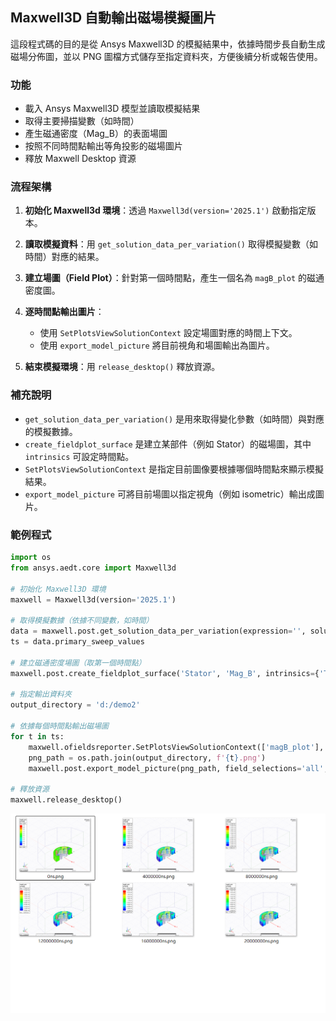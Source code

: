 Maxwell3D 自動輸出磁場模擬圖片
---

這段程式碼的目的是從 Ansys Maxwell3D 的模擬結果中，依據時間步長自動生成磁場分佈圖，並以 PNG 圖檔方式儲存至指定資料夾，方便後續分析或報告使用。

### 功能

* 載入 Ansys Maxwell3D 模型並讀取模擬結果
* 取得主要掃描變數（如時間）
* 產生磁通密度（Mag\_B）的表面場圖
* 按照不同時間點輸出等角投影的磁場圖片
* 釋放 Maxwell Desktop 資源

### 流程架構

1. **初始化 Maxwell3d 環境**：透過 `Maxwell3d(version='2025.1')` 啟動指定版本。
2. **讀取模擬資料**：用 `get_solution_data_per_variation()` 取得模擬變數（如時間）對應的結果。
3. **建立場圖（Field Plot）**：針對第一個時間點，產生一個名為 `magB_plot` 的磁通密度圖。
4. **逐時間點輸出圖片**：

   * 使用 `SetPlotsViewSolutionContext` 設定場圖對應的時間上下文。
   * 使用 `export_model_picture` 將目前視角和場圖輸出為圖片。
5. **結束模擬環境**：用 `release_desktop()` 釋放資源。

### 補充說明

* `get_solution_data_per_variation()` 是用來取得變化參數（如時間）與對應的模擬數據。
* `create_fieldplot_surface` 是建立某部件（例如 Stator）的磁場圖，其中 `intrinsics` 可設定時間點。
* `SetPlotsViewSolutionContext` 是指定目前圖像要根據哪個時間點來顯示模擬結果。
* `export_model_picture` 可將目前場圖以指定視角（例如 isometric）輸出成圖片。

### 範例程式

```python
import os
from ansys.aedt.core import Maxwell3d

# 初始化 Maxwell3D 環境
maxwell = Maxwell3d(version='2025.1')

# 取得模擬數據（依據不同變數，如時間）
data = maxwell.post.get_solution_data_per_variation(expression='', solution_type='Fields')
ts = data.primary_sweep_values

# 建立磁通密度場圖（取第一個時間點）
maxwell.post.create_fieldplot_surface('Stator', 'Mag_B', intrinsics={'Time':ts[0]}, plot_name='magB_plot')

# 指定輸出資料夾
output_directory = 'd:/demo2'

# 依據每個時間點輸出磁場圖
for t in ts:
    maxwell.ofieldsreporter.SetPlotsViewSolutionContext(['magB_plot'], "Setup1 : Transient", f'Time="{t}"')
    png_path = os.path.join(output_directory, f'{t}.png')
    maxwell.post.export_model_picture(png_path, field_selections='all', orientation="isometric")

# 釋放資源
maxwell.release_desktop()
```

![2025-06-05_09-29-12](/assets/2025-06-05_09-29-12.png)